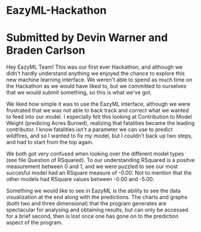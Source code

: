 # EazyML-Hackathon
# Submitted by Devin Warner and Braden Carlson
Hey EazyML Team! This was our first ever Hackathon, and although we didn't hardly understand anything we enjoyed the chance to explore this new machine learning interface. 
We weren't able to spend as much time on the Hackathon as we would have liked to, but we committed to ourselves that we would submit something, so this is what we've got. 

We liked how simple it was to use the EazyML interface, although we were frustrated that we was not able to back track and correct what we wanted to feed into our model. I especially felt this looking at Contribution to Model Weight (predicing Acres Burned), realizing that fatalities became the leading contributor. I know fatalities isn't a parameter we can use to predict wildfires, and so I wanted to fix my model, but I couldn't back up two steps, and had to start from the top again.

We both got very confused when looking over the different model types (see file Question of RSquared). To our understanding RSquared is a positve measurement between 0 and 1, and we were puzzled to see our most succesful model had an RSquare measure of -0.00. Not to mention that the other models had RSquare values between -0.00 and -5.00. 

Something we would like to see in EazyML is the ability to see the data visualization at the end along with the predictions. The charts and graphs (both two and three dimensional) that the program generates are spectacular for analysing and obtaining results, but can only be accessed for a brief second, then is lost once one has gone on to the prediction aspect of the program.
